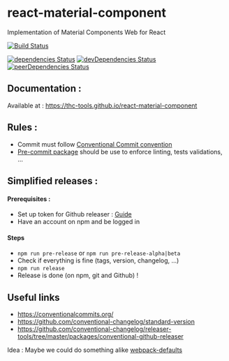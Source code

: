 # react-material-component

Implementation of Material Components Web for React

[![Build Status](https://travis-ci.org/thc-tools/react-material-component.svg?branch=master)](https://travis-ci.org/thc-tools/react-material-component)

[![dependencies Status](https://david-dm.org/thc-tools/react-material-component/status.svg)](https://david-dm.org/thc-tools/react-material-component)
[![devDependencies Status](https://david-dm.org/thc-tools/react-material-component/dev-status.svg)](https://david-dm.org/thc-tools/react-material-component?type=dev)
[![peerDependencies Status](https://david-dm.org/thc-tools/react-material-component/peer-status.svg)](https://david-dm.org/thc-tools/react-material-component?type=peer)

## Documentation :

Available at : https://thc-tools.github.io/react-material-component

## Rules :

-   Commit must follow [Conventional Commit convention](https://conventionalcommits.org/)
-   [Pre-commit package](https://www.npmjs.com/package/pre-commit) should be use to enforce linting, tests validations, ...

## Simplified releases :

#### Prerequisites :

-   Set up token for Github releaser : [Guide](https://github.com/conventional-changelog/releaser-tools/tree/master/packages/conventional-github-releaser#setup-token-for-cli)
-   Have an account on npm and be logged in

#### Steps

-   `npm run pre-release` or `npm run pre-release-alpha|beta`
-   Check if everything is fine (tags, version, changelog, ...)
-   `npm run release`
-   Release is done (on npm, git and Github) !

## Useful links

-   https://conventionalcommits.org/
-   https://github.com/conventional-changelog/standard-version
-   https://github.com/conventional-changelog/releaser-tools/tree/master/packages/conventional-github-releaser

Idea : Maybe we could do something alike [webpack-defaults](https://github.com/webpack-contrib/webpack-defaults)
